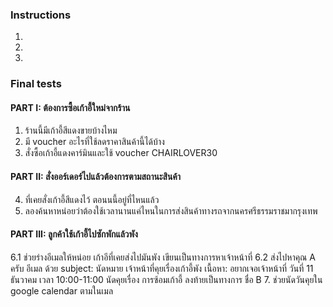 ### Instructions
1.
2.
3.


### Final tests
#### PART I: ต้องการซื้อเก้าอี้ใหม่จากร้าน 
1. ร้านนี้มีเก้าอี้สีแดงขายบ้างไหม
2. มี voucher อะไรที่ใช้ลดราคาสินค้านี้ได้บ้าง
3. สั่งซื้อเก้าอี้แดงคาร์มินและใช้ voucher CHAIRLOVER30

#### PART II: สั่งออร์เดอร์ไปแล้วต้องการตามสถานะสินค้า 
4. ที่เคยสั่งเก้าอี้สีแดงไว้ ตอนนนี้อยู่ที่ไหนแล้ว
5. ลองค้นหาหน่อยว่าต้องใช้เวลานานแค่ไหนในการส่งสินค้าทางรถจากนครศรีธรรมราชมากรุงเทพ

#### PART III: ลูกค้าใช้เก้าอี้ไปซักพักแล้วพัง 
6.1 ช่วยร่างอีเมลให้หน่อย เก้าอีที่เคยส่งไปมันพัง เขียนเป็นทางการหาเจ้าหน้าที่
6.2 ส่งไปหาคุณ A ครับ อีเมล <your email> ด้วย subject: นัดหมาย เจ้าหน้าที่คุยเรื่องเก้าอี้พัง
เนื้อหา: อยากเจอเจ้าหน้าที่ วันที่ 11 ธันวาคม เวลา 10:00-11:00 นัดคุยเรื่อง การซ้อมเก้าอี้ ลงท้ายเป็นทางการ ชื่อ B
7. ช่วยนัดวันคุยใน google calendar ตามในเมล